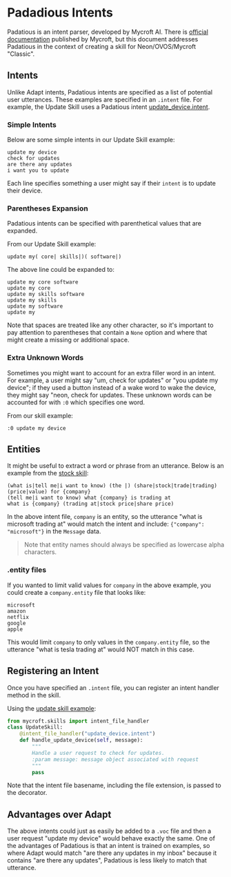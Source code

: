 # Padadious Intents
Padatious is an intent parser, developed by Mycroft AI. 
There is [official documentation](https://mycroft-ai.gitbook.io/docs/mycroft-technologies/padatious)
published by Mycroft, but this document addresses Padatious in the context of
creating a skill for Neon/OVOS/Mycroft "Classic".

## Intents
Unlike Adapt intents, Padatious intents are specified as a list of potential user
utterances. These examples are specified in an `.intent` file. For example, the
Update Skill uses a Padatious intent [update_device.intent](https://github.com/NeonGeckoCom/skill-update/blob/ae8ac710bb133aa2b9805319e3d513bfb934e6c7/locale/en-us/intent/update_device.intent).

### Simple Intents
Below are some simple intents in our Update Skill example:
```
update my device
check for updates
are there any updates
i want you to update
```

Each line specifies something a user might say if their `intent` is to update
their device.

### Parentheses Expansion
Padatious intents can be specified with parenthetical values that are expanded.

From our Update Skill example:
```
update my( core| skills|)( software|)
```

The above line could be expanded to:
```
update my core software
update my core
update my skills software
update my skills
update my software
update my
```

Note that spaces are treated like any other character, so it's important to pay
attention to parentheses that contain a `None` option and where that might create
a missing or additional space.

### Extra Unknown Words
Sometimes you might want to account for an extra filler word in an intent. For
example, a user might say "um, check for updates" or "you update my device"; if
they used a button instead of a wake word to wake the device, they might say
"neon, check for updates. These unknown words can be accounted for with `:0` 
which specifies one word.

From our skill example:
```
:0 update my device
```

## Entities
It might be useful to extract a word or phrase from an utterance. Below is an
example from the [stock skill](https://github.com/NeonGeckoCom/skill-stock/blob/4f4b7c526994060c88c5e5031d8d4a6245f61acc/locale/en-us/intent/stock_price.intent):

```
(what is|tell me|i want to know) (the |) (share|stock|trade|trading) (price|value) for {company}
(tell me|i want to know) what {company} is trading at
what is {company} (trading at|stock price|share price)
```

In the above intent file, `company` is an entity, so the utterance "what is microsoft trading at"
would match the intent and include: `{"company": "microsoft"}` in the `Message` data.
> Note that entity names should always be specified as lowercase alpha characters.

### .entity files
If you wanted to limit valid values for `company` in the above example, you could
create a `company.entity` file that looks like:
```
microsoft
amazon
netflix
google
apple
```

This would limit `company` to only values in the `company.entity` file, so the
utterance "what is tesla trading at" would NOT match in this case.

## Registering an Intent
Once you have specified an `.intent` file, you can register an intent handler
method in the skill.

Using the [update skill example](https://github.com/NeonGeckoCom/skill-update/blob/ae8ac710bb133aa2b9805319e3d513bfb934e6c7/__init__.py#L130):
```python
from mycroft.skills import intent_file_handler
class UpdateSkill:
    @intent_file_handler("update_device.intent")
    def handle_update_device(self, message):
        """
        Handle a user request to check for updates.
        :param message: message object associated with request
        """
        pass
```

Note that the intent file basename, including the file extension, is passed to the decorator.

## Advantages over Adapt
The above intents could just as easily be added to a `.voc` file and then a user
request "update my device" would behave exactly the same. One of the advantages
of Padatious is that an intent is trained on examples, so where Adapt would match
"are there any updates in my inbox" because it contains "are there any updates",
Padatious is less likely to match that utterance.
